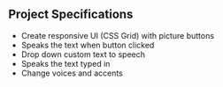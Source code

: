 ## Project Specifications

- Create responsive UI (CSS Grid) with picture buttons
- Speaks the text when button clicked
- Drop down custom text to speech
- Speaks the text typed in
- Change voices and accents